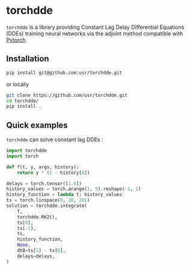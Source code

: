 # torchdde

`torchdde` is a library providing Constant Lag Delay Differential Equations (DDEs) training neural networks via the adjoint method compatible with [Pytorch](https://github.com/pytorch/pytorch).

## Installation

```bash
pip install git@github.com:usr/torchdde.git
```

or locally

```bash
git clone https://github.com/usr/torchdde.git
cd torchdde/
pip install .
```

## Quick examples

`torchdde` can solve constant lag DDEs :
```python
import torchdde
import torch

def f(t, y, args, history):
    return y * (1 - history[0])

delays = torch.tensor([1.0])
history_values = torch.arange(1, 5).reshape(-1, 1)
history_function = lambda t: history_values
ts = torch.linspace(0, 20, 201)
solution = torchdde.integrate(
    f,
    torchdde.RK2(),
    ts[0],
    ts[-1],
    ts,
    history_function,
    None,
    dt0=ts[1] - ts[0],
    delays=delays,
)
```
